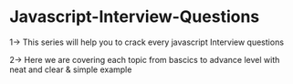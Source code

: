 # Javascript-Interview-Questions

1-> This series will help you to crack every javascript Interview questions

2-> Here we are covering each topic from bascics to advance level with neat and clear & simple example
